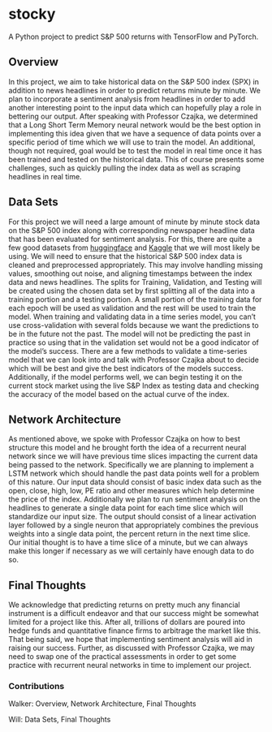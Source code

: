 # stocky
A Python project to predict S&amp;P 500 returns with TensorFlow and PyTorch.

## Overview

In this project, we aim to take historical data on the S&P 500 index (SPX) in addition to news headlines in order to predict returns minute by minute. We plan to incorporate a sentiment analysis from headlines in order to add another interesting point to the input data which can hopefully play a role in bettering our output. After speaking with Professor Czajka, we determined that a Long Short Term Memory neural network would be the best option in implementing this idea given that we have a sequence of data points over a specific period of time which we will use to train the model. An additional, though not required, goal would be to test the model in real time once it has been trained and tested on the historical data. This of course presents some challenges, such as quickly pulling the index data as well as scraping headlines in real time.

## Data Sets

For this project we will need a large amount of minute by minute stock data on the S&P 500 index along with corresponding newspaper headline data that has been evaluated for sentiment analysis. For this, there are quite a few good datasets from [huggingface](https://huggingface.co/datasets) and [Kaggle](https://www.kaggle.com/datasets) that we will most likely be using. We will need to ensure that the historical S&P 500 index data is cleaned and preprocessed appropriately. This may involve handling missing values, smoothing out noise, and aligning timestamps between the index data and news headlines. The splits for Training, Validation, and Testing will be created using the chosen data set by first splitting all of the data into a training portion and a testing portion. A small portion of the training data for each epoch will be used as validation and the rest will be used to train the model. When training and validating data in a time series model, you can’t use cross-validation with several folds because we want the predictions to be in the future not the past. The model will not be predicting the past in practice so using that in the validation set would not be a good indicator of the model’s success. There are a few methods to validate a time-series model that we can look into and talk with Professor Czajka about to decide which will be best and give the best indicators of the models success. Additionally, if the model performs well, we can begin testing it on the current stock market using the live S&P Index as testing data and checking the accuracy of the model based on the actual curve of the index.

## Network Architecture

As mentioned above, we spoke with Professor Czajka on how to best structure this model and he brought forth the idea of a recurrent neural network since we will have previous time slices impacting the current data being passed to the network. Specifically we are planning to implement a LSTM network which should handle the past data points well for a problem of this nature. Our input data should consist of basic index data such as the open, close, high, low, PE ratio and other measures which help determine the price of the index. Additionally we plan to run sentiment analysis on the headlines to generate a single data point for each time slice which will standardize our input size. The output should consist of a linear activation layer followed by a single neuron that appropriately combines the previous weights into a single data point, the percent return in the next time slice. Our initial thought is to have a time slice of a minute, but we can always make this longer if necessary as we will certainly have enough data to do so.

## Final Thoughts

We acknowledge that predicting returns on pretty much any financial instrument is a difficult endeavor and that our success might be somewhat limited for a project like this. After all, trillions of dollars are poured into hedge funds and quantitative finance firms to arbitrage the market like this. That being said, we hope that implementing sentiment analysis will aid in raising our success. Further, as discussed with Professor Czajka, we may need to swap one of the practical assessments in order to get some practice with recurrent neural networks in time to implement our project.

### Contributions

Walker: Overview, Network Architecture, Final Thoughts

Will: Data Sets, Final Thoughts
